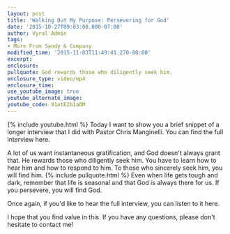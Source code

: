 ```yaml
---
layout: post
title: 'Walking Out My Purpose: Persevering for God'
date: '2015-10-27T09:03:00.000-07:00'
author: Vyral Admin
tags:
- More From Sandy & Company 
modified_time: '2015-11-03T11:49:41.270-08:00'
excerpt:
enclosure:
pullquote: God rewards those who diligently seek him.
enclosure_type: video/mp4
enclosure_time:
use_youtube_image: true
youtube_alternate_image:
youtube_code: 91atE2b1aDM
---
```

{% include youtube.html %}
Today I want to show you a brief snippet of a longer interview that I did with Pastor Chris Manginelli. You can find the full interview here.

A lot of us want instantaneous gratification, and God doesn't always grant that. He rewards those who diligently seek him. You have to learn how to hear him and how to respond to him. To those who sincerely seek him, you will find him.
{% include pullquote.html %}
Even when life gets tough and dark, remember that life is seasonal and that God is always there for us. If you persevere, you will find God.

Once again, if you'd like to hear the full interview, you can listen to it here.

I hope that you find value in this. If you have any questions, please don't hesitate to contact me!
